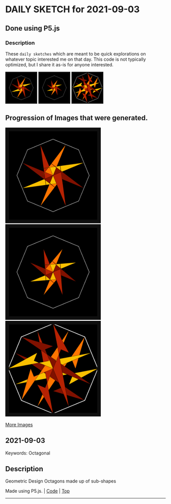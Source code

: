 # DAILY SKETCH for 2021-09-03

## Done using P5.js

### Description

These `daily sketches` which are meant to be quick explorations     on whatever topic interested me on that day. This code is not typically optimized, but I share it as-is     for anyone interested.

<img src = 'images/keep_2021-09-03-19-37-56.png' width = '100'> <img src = 'images/keep_2021-09-03-19-38-39.png' width = '100'> <img src = 'images/keep_2021-09-03-23-24-56.png' width = '100'> 

## Progression of Images that were generated.

<img src = 'images/keep_2021-09-03-19-37-56.png' width = '300'> 
<img src = 'images/keep_2021-09-03-19-38-39.png' width = '300'> 
<img src = 'images/keep_2021-09-03-23-24-56.png' width = '300'> 


[More Images](2021-09-03/images) 


 ## 2021-09-03
Keywords: Octagonal
 

## Description 

 Geometric Design Octagons made up of sub-shapes 

Made using P5.js. | [Code](2021/2021-09-03/) | [Top](#daily-sketches) 

-----

